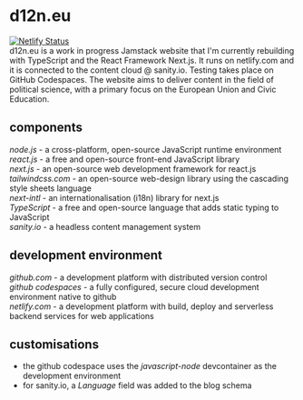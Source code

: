 # d12n.eu
[![Netlify Status](https://api.netlify.com/api/v1/badges/1338164e-0721-4630-a175-64f6404f9016/deploy-status)](https://app.netlify.com/sites/d12n/deploys)\
d12n.eu is a work in progress Jamstack website that I'm currently rebuilding with TypeScript and the React Framework Next.js. It runs on netlify.com and it is connected to the content cloud @ sanity.io. Testing takes place on GitHub Codespaces.
The website aims to deliver content in the field of political science, with a primary focus on the European Union and Civic Education.
## components
*node.js* - a cross-platform, open-source JavaScript runtime environment\
*react.js* - a free and open-source front-end JavaScript library\
*next.js* - an open-source web development framework for react.js\
*tailwindcss.com* - an open-source web-design library using the cascading style sheets language\
*next-intl* - an internationalisation (i18n) library for next.js\
*TypeScript* - a free and open-source language that adds static typing to JavaScript\
*sanity.io* - a headless content management system
## development environment
*github.com* - a development platform with distributed version control\
*github codespaces* - a fully configured, secure cloud development environment native to github\
*netlify.com* - a development platform with build, deploy and serverless backend services for web applications
## customisations
- the github codespace uses the *javascript-node* devcontainer as the development environment
- for sanity.io, a *Language* field was added to the blog schema